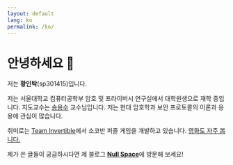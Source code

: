 ```yaml
---
layout: default
lang: ko
permalink: /ko/
---
```


# 안녕하세요 👋

저는 **황인탁**(sp301415)입니다.

저는 서울대학교 컴퓨터공학부 암호 및 프라이버시 연구실에서 대학원생으로 재학 중입니다. 지도교수는 [송용수](https://yongsoosong.github.io) 교수님입니다. 저는 현대 암호학과 보안 프로토콜의 이론과 응용에 관심이 많습니다.

취미로는 [Team Invertible](https://twitter.com/team_invertible)에서 소코반 퍼즐 게임을 개발하고 있습니다. [영화도 자주 봅니다.](https://letterboxd.com/sp301415)

제가 쓴 글들이 궁금하시다면 제 블로그 [**Null Space**](https://blog.sp301415.com)에 방문해 보세요!
